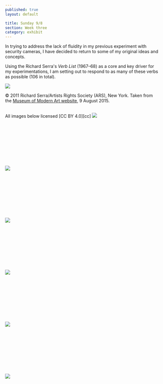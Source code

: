 ```yaml
---
published: true
layout: default

title: Sunday 9/8
section: Week three
category: exhibit
---
```


In trying to address the lack of fluidity in my previous experiment with security cameras, I have decided to return to some of my original ideas and concepts. 

Using the Richard Serra's _Verb List_ (1967–68) as a core and key driver for my experimentations, I am setting out to respond to as many of these verbs as possible (106 in total).

<img src="https://www.moma.org/explore/inside_out/inside_out/wp-content/uploads/2011/10/Serra_Verb-List.jpg">

© 2011 Richard Serra/Artists Rights Society (ARS), New York. Taken from the [Museum of Modern Art website][moma], 9 August 2015.

<br>
All images below licensed [CC BY 4.0][cc]

<img src="https://farm1.staticflickr.com/644/20071344473_2b2a373584_z_d.jpg">
<br><br>
<br><br>
<br><br>
<br><br>
<br><br>
<img src="https://farm6.staticflickr.com/5720/20071524523_dc68a2253d_z_d.jpg">
<br><br>
<br><br>
<br><br>
<br><br>
<br><br>
<img src="https://farm6.staticflickr.com/5726/20505726929_0d2e7b4143_z_d.jpg">
<br><br>
<br><br>
<br><br>
<br><br>
<br><br>
<img src="https://farm6.staticflickr.com/5688/20683197002_77a96db88e_z_d.jpg">
<br><br>
<br><br>
<br><br>
<br><br>
<br><br>
<img src="https://farm1.staticflickr.com/599/20692414045_235d0756aa_z_d.jpg">
<br><br>
<br><br>
<br><br>
<br><br>
<br><br>
<img src="https://farm1.staticflickr.com/692/20069836544_1f2e898141_z_d.jpg">



[moma]: http://www.moma.org/explore/inside_out/2011/10/20/to-collect
[cc]: https://http://creativecommons.org/licenses/by/4.0/
